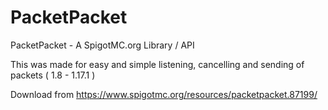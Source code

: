 # PacketPacket
PacketPacket - A SpigotMC.org Library / API

This was made for easy and simple listening, cancelling and sending of packets ( 1.8 - 1.17.1 )

Download from https://www.spigotmc.org/resources/packetpacket.87199/
